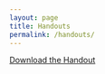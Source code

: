 ```yaml
---
layout: page
title: Handouts
permalink: /handouts/
---
```


[Download the Handout](handouts\Factoring_and_Manipulating_Algebraic_Equations.pdf)


[jekyll-organization]: https://github.com/jekyll
